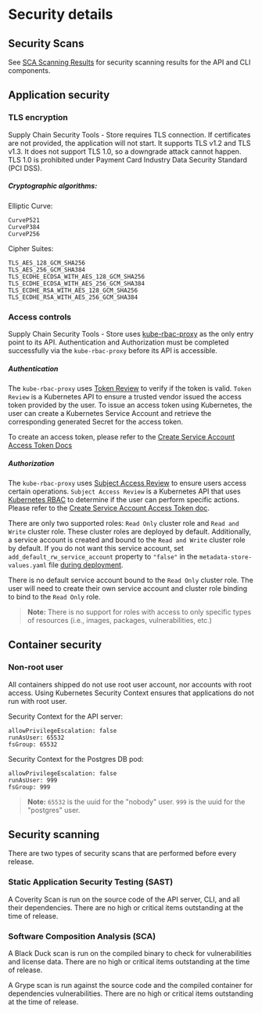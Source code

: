 # Security details

## <a id='sec-scan'></a>Security Scans

See [SCA Scanning Results](sca-scans/sca-scanning-results.md) for security scanning results for the API and CLI components.

## <a id='app-sec'></a>Application security

### <a id='tls-encrypt'></a>TLS encryption

Supply Chain Security Tools - Store requires TLS connection. If certificates are not provided, the application will not start. It supports TLS v1.2 and TLS v1.3. It does not support TLS 1.0, so a downgrade attack cannot happen. TLS 1.0 is prohibited under Payment Card Industry Data Security Standard (PCI DSS).

##### Cryptographic algorithms:

Elliptic Curve:
```
CurveP521
CurveP384
CurveP256
```

Cipher Suites:
```
TLS_AES_128_GCM_SHA256
TLS_AES_256_GCM_SHA384
TLS_ECDHE_ECDSA_WITH_AES_128_GCM_SHA256
TLS_ECDHE_ECDSA_WITH_AES_256_GCM_SHA384
TLS_ECDHE_RSA_WITH_AES_128_GCM_SHA256
TLS_ECDHE_RSA_WITH_AES_256_GCM_SHA384
```

### Access controls

Supply Chain Security Tools - Store uses [kube-rbac-proxy](https://github.com/brancz/kube-rbac-proxy) as the only entry point to its API. Authentication and Authorization must be completed successfully via the `kube-rbac-proxy` before its API is accessible.

##### Authentication

The `kube-rbac-proxy` uses [Token Review](https://kubernetes.io/docs/reference/access-authn-authz/authentication/) to verify if the token is valid. `Token Review` is a Kubernetes API to ensure a trusted vendor issued the access token provided by the user. To issue an access token using Kubernetes, the user can create a Kubernetes Service Account and retrieve the corresponding generated Secret for the access token.

To create an access token, please refer to the [Create Service Account Access Token Docs](create-service-account-access-token.md)

##### Authorization

The `kube-rbac-proxy` uses [Subject Access Review](https://kubernetes.io/docs/reference/access-authn-authz/authorization/) to ensure users access certain operations. `Subject Access Review` is a Kubernetes API that uses [Kubernetes RBAC](https://kubernetes.io/docs/reference/access-authn-authz/rbac/) to determine if the user can perform specific actions. Please refer to the [Create Service Account Access Token doc](create-service-account-access-token.md).

There are only two supported roles: `Read Only` cluster role and `Read and Write` cluster role. These cluster roles are deployed by default.
Additionally, a service account is created and bound to the `Read and Write` cluster role by default. If you do not want this service account, set `add_default_rw_service_account` property to `"false"` in the `metadata-store-values.yaml` file [during deployment](../install-components.md#install-scst-store).

There is no default service account bound to the `Read Only` cluster role. The user will need to create their own service account and cluster role binding to bind to the `Read Only` role.

>**Note:** There is no support for roles with access to only specific types of resources (i.e., images, packages, vulnerabilities, etc.)

## Container security

### Non-root user
All containers shipped do not use root user account, nor accounts with root access. Using Kubernetes Security Context ensures that applications do not run with root user.

Security Context for the API server:
```
allowPrivilegeEscalation: false
runAsUser: 65532
fsGroup: 65532
```

Security Context for the Postgres DB pod:
```
allowPrivilegeEscalation: false
runAsUser: 999
fsGroup: 999
```

>**Note:**  `65532` is the uuid for the "nobody" user. `999` is the uuid for the "postgres" user.

## Security scanning

There are two types of security scans that are performed before every release.

### Static Application Security Testing (SAST)

A Coverity Scan is run on the source code of the API server, CLI, and all their dependencies. There are no high or critical items outstanding at the time of release.

### Software Composition Analysis (SCA)

A Black Duck scan is run on the compiled binary to check for vulnerabilities and license data. There are no high or critical items outstanding at the time of release.

A Grype scan is run against the source code and the compiled container for dependencies vulnerabilities. There are no high or critical items outstanding at the time of release.
